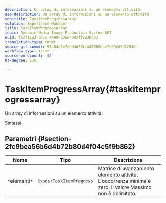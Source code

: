 ```yaml
---
description: Un array di informazioni su un elemento attività.
seo-description: Un array di informazioni su un elemento attività.
seo-title: TaskItemProgressArray
solution: Experience Manager
title: TaskItemProgressArray
topic: Dynamic Media Image Production System API
uuid: f62f1123-bd7c-4099-b36d-58aff283bdb3
translation-type: tm+mt
source-git-commit: 97a84e8e7edd3d834ca42069eae7c09c00d57938
workflow-type: tm+mt
source-wordcount: '44'
ht-degree: 11%

---
```



# TaskItemProgressArray{#taskitemprogressarray}

Un array di informazioni su un elemento attività.

Sintassi

## Parametri {#section-2fc9bea56b6d4b72b80d4f04c5f9b862}

| Nome | Tipo | Descrizione |
|---|---|---|
| `*`elementi`*` | `types:TaskItemProgress` | Matrice di avanzamento elemento attività. L&#39;occorrenza minima è zero. Il valore Massimo non è delimitato. |


